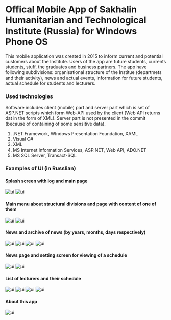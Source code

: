 # Offical Mobile App of Sakhalin Humanitarian and Technological Institute (Russia) for Windows Phone OS

This mobile application was created in 2015 to inform current and potential customers about the Institute. Users of the app are future students, currents students, stuff, the graduates and business partners. The app have following subdivisions: organisational structure of the Institue (departmets and their activity), news and actual events, information for future students, actual schedule for students and lecturers. 

### Used technologies

Software includes client (mobile) part and server part which is set of ASP.NET scripts which form Web-API used by the client (Web API returns dat in the form of XML). Server part is not presented in the commit (because of containing of some sensitive data).

1. .NET Framework, WIndows Presentation Foundation, XAML
2. Visual C#
3. XML
4. MS Internet Information Services, ASP.NET, Web API, ADO.NET
5. MS SQL Server, Transact-SQL

### Examples of UI (in Russlian)

#### Splash screen with log and main page
![ui](https://github.com/PavelSobolev/Windows-Phone-App/blob/master/uiimg/w0.png) ![ui](https://github.com/PavelSobolev/Windows-Phone-App/blob/master/uiimg/w1.png) 

#### Main menu about structural divisions and page with content of one of them
![ui](https://github.com/PavelSobolev/Windows-Phone-App/blob/master/uiimg/w2.png) ![ui](https://github.com/PavelSobolev/Windows-Phone-App/blob/master/uiimg/w3.png) 

#### News and archive of news (by years, months, days respectively)
![ui](https://github.com/PavelSobolev/Windows-Phone-App/blob/master/uiimg/w4.png) ![ui](https://github.com/PavelSobolev/Windows-Phone-App/blob/master/uiimg/w5.png) ![ui](https://github.com/PavelSobolev/Windows-Phone-App/blob/master/uiimg/w6.png) ![ui](https://github.com/PavelSobolev/Windows-Phone-App/blob/master/uiimg/w7.png) 

#### News page and setting screen for viewing of a schedule
![ui](https://github.com/PavelSobolev/Windows-Phone-App/blob/master/uiimg/w8.png) ![ui](https://github.com/PavelSobolev/Windows-Phone-App/blob/master/uiimg/w9.png) 

#### List of lecturers and their schedule
![ui](https://github.com/PavelSobolev/Windows-Phone-App/blob/master/uiimg/w10.png) ![ui](https://github.com/PavelSobolev/Windows-Phone-App/blob/master/uiimg/w11.png) ![ui](https://github.com/PavelSobolev/Windows-Phone-App/blob/master/uiimg/w12.png) ![ui](https://github.com/PavelSobolev/Windows-Phone-App/blob/master/uiimg/w13.png) 

#### About this app
![ui](https://github.com/PavelSobolev/Windows-Phone-App/blob/master/uiimg/w14.png)
